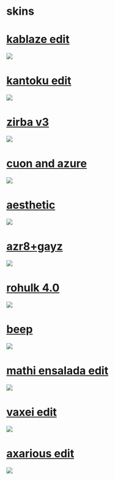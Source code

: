 # skins

# [kablaze edit](http://www.mediafire.com/file/wszvddvim9qrzez/kablaze+edit.osk/file)
![](https://osu.ppy.sh/ss/15594314/0c62)


# [kantoku edit](http://www.mediafire.com/file/uuoyzw82kr0fsnb/kantoku+edit.osk/file)
![](https://osu.ppy.sh/ss/15594325/b81f)


# [zirba v3](http://www.mediafire.com/file/079tpy0u65usaek/zirba+v3.osk/file)
![](https://osu.ppy.sh/ss/15594329/542d)


# [cuon and azure](http://www.mediafire.com/file/u3bsooqck3y2a5a/cuon+and+azure.osk/file)
![](https://osu.ppy.sh/ss/15594342/1f25)


# [aesthetic](http://www.mediafire.com/file/a9kzr1aoaqq22vf/aesthethic.osk/file)
![](https://osu.ppy.sh/ss/15594346/0904)


# [azr8+gayz](http://www.mediafire.com/file/rok20sxcqv0gq9w/azr8+gayz.osk/file)
![](https://osu.ppy.sh/ss/15594349/3f6c)


# [rohulk 4.0](http://www.mediafire.com/file/0ex3tlzm6lj5gme/rohulk+4.0.osk/file)
![](https://osu.ppy.sh/ss/15594358/e77f)


# [beep](http://www.mediafire.com/file/98nseknea1lyzw0/beep.osk/file)
![](https://osu.ppy.sh/ss/15594364/37aa)


# [mathi ensalada edit](http://www.mediafire.com/file/escdoo76f2jkju4/mathi+ensalada+edit.osk/file)
![](https://osu.ppy.sh/ss/15600258/a66c)

# [vaxei edit](http://www.mediafire.com/file/81k8y27hucscprd/_leif.osk/file)
![](https://osu.ppy.sh/ss/15643197/9c71)

# [axarious edit](http://www.mediafire.com/file/yqinz9akubsike3/axarious_edit.osk/file)
![](https://osu.ppy.sh/ss/15651568/0389)
